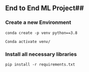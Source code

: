 
## End to End ML Project##

### Create a new Environment ###

```
conda create -p venv python==3.8
```
```
Conda activate venv/
``````

### Install all necessary libraries
```
pip install -r requirements.txt
```